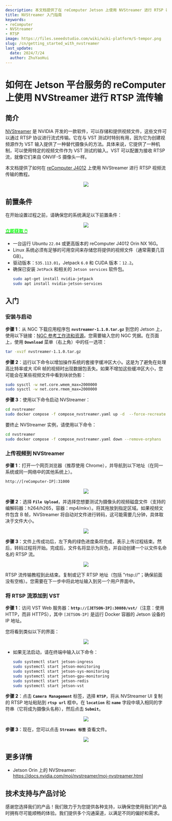 ```yaml
---
description: 本文档提供了在 reComputer Jetson 上使用 NVStreamer 进行 RTSP 视频流传输的教程。
title: NVStreamer 入门指南
keywords:
- reComputer
- NVStreamer
- RTSP
image: https://files.seeedstudio.com/wiki/wiki-platform/S-tempor.png
slug: /cn/getting_started_with_nvstreamer
last_update:
  date: 2024/7/24
  author: ZhuYaoHui
---
```

# 如何在 Jetson 平台服务的 reComputer 上使用 NVStreamer 进行 RTSP 流传输

## 简介
[NVStreamer](https://docs.nvidia.com/moj/nvstreamer/moj-nvstreamer.html) 是 NVIDIA 开发的一款软件，可以存储和提供视频文件，这些文件可以通过 RTSP 协议进行流式传输。它在与 VST 测试时特别有用，因为它为创建视频源作为 VST 输入提供了一种替代摄像头的方法。具体来说，它提供了一种机制，可以使用特定的视频文件作为 VST 测试的输入。VST 可以配置为接收 RTSP 流，就像它们来自 ONVIF-S 摄像头一样。

本文档提供了如何在 [reComputer J4012](https://www.seeedstudio.com/reComputer-J4012-p-5586.html) 上使用 NVStreamer 进行 RTSP 视频流传输的教程。

<div align="center">
    <img width={700} 
     src="https://files.seeedstudio.com/wiki/reComputer-Jetson/A608/recomputerj4012.jpg" />
</div>

## 前置条件
在开始设置过程之前，请确保您的系统满足以下前置条件：
<div align="center">
    <img width={800} 
     src="https://files.seeedstudio.com/wiki/reComputer/Application/reComputer_J4012.png" />
</div>

<div class="get_one_now_container" style={{textAlign: 'center'}}>
    <a class="get_one_now_item" href="https://files.seeedstudio.com/wiki/reComputer/Application/reComputer_J4012.png" target="_blank" rel="noopener noreferrer">
      <strong><span><font color={'FFFFFF'} size={"4"}> 立即获取 🖱️</font></span></strong>
    </a>
</div>

- 一台运行 Ubuntu `22.04` 或更高版本的 reComputer J4012 Orin NX 16G。
- Linux 系统必须有足够的可用空间来存储您将提供的视频文件（通常需要几百 GB）。
- 驱动版本：`535.113.01`，Jetpack `6.0` 和 CUDA 版本：`12.2`。
- 确保已安装 `JetPack` 和相关的 `Jetson services` 软件包。
  ```bash
  sudo apt-get install nvidia-jetpack
  sudo apt install nvidia-jetson-services
  ```

## 入门

### 安装与启动

**步骤 1**：从 NGC 下载应用程序包 **`nvstreamer-1.1.0.tar.gz`** 到您的 Jetson 上，使用以下链接：[NGC 参考工作流和资源](https://catalog.ngc.nvidia.com/orgs/nvidia/teams/jps/resources/reference-workflow-and-resources)。您需要输入您的 NGC 凭据。在页面上，使用 **`Download`** 菜单（右上角）中的任一选项：

```bash
tar -xvzf nvstreamer-1.1.0.tar.gz
```

**步骤 2**：运行以下命令以增加操作系统的套接字缓冲区大小。这是为了避免在处理高比特率或大 IDR 帧的视频时出现数据包丢失。如果不增加这些缓冲区大小，您可能会在某些视频文件中看到块状伪影：

```bash
sudo sysctl -w net.core.wmem_max=2000000
sudo sysctl -w net.core.rmem_max=2000000
```

**步骤 3**：使用以下命令启动 NVStreamer：

```bash
cd nvstreamer
sudo docker compose -f compose_nvstreamer.yaml up -d  --force-recreate
```

要终止 NVStreamer 实例，请使用以下命令：

```bash
cd nvstreamer
sudo docker compose -f compose_nvstreamer.yaml down --remove-orphans
```

### 上传视频到 NVStreamer
**步骤 1**：打开一个网页浏览器（推荐使用 Chrome），并导航到以下地址（在同一系统或同一网络中的其他系统上）。

```markdown
http://[reComputer-IP]:31000
```
<div align="center">
    <img width={1000} 
     src="https://files.seeedstudio.com/wiki/reComputer/Application/nvstreamer/fig1.png" />
</div>

**步骤 2**：选择 **`File Upload`**，并选择您想要测试为摄像头的视频磁盘文件（支持的编解码器：h264/h265，容器：mp4/mkv）。将其拖放到指定区域。如果视频文件包含 B 帧，NVStreamer 将自动对文件进行转码，这可能需要几分钟，具体取决于文件大小。
<div align="center">
    <img width={1000} 
     src="https://files.seeedstudio.com/wiki/reComputer/Application/nvstreamer/fig2.png" />
</div>

**步骤 3**：文件上传成功后，左下角的绿色进度条将完成，表示上传过程结束。然后，转码过程将开始。完成后，文件名将显示为灰色，并自动创建一个以文件名命名的 RTSP 流。

<div align="center">
    <img width={1000} 
     src="https://files.seeedstudio.com/wiki/reComputer/Application/nvstreamer/fig3.png" />
</div>

RTSP 流传输教程到此结束。复制或记下 RTSP 地址（包括 "rtsp://"；确保前面没有空格）。您需要在下一步中将此地址输入到另一个用户界面中。

### 将 RTSP 流添加到 VST

**步骤 1**：访问 VST Web 服务器：**`http://[JETSON-IP]:30080/vst/`**（注意：使用 HTTP，而非 HTTPS），其中 `[JETSON-IP]` 是运行 Docker 容器的 Jetson 设备的 IP 地址。

您将看到类似以下的界面：
<div align="center">
    <img width={1000} 
     src="https://files.seeedstudio.com/wiki/reComputer/Application/nvstreamer/fig4.png" />
</div>

- 如果无法启动，请在终端中输入以下命令：

    ```bash
    sudo systemctl start jetson-ingress
    sudo systemctl start jetson-monitoring
    sudo systemctl start jetson-sys-monitoring
    sudo systemctl start jetson-gpu-monitoring
    sudo systemctl start jetson-redis
    sudo systemctl start jetson-vst
    ```

**步骤 2**：点击 **`Camera Management`** 标签，选择 **`RTSP`**，将从 NVStreamer UI 复制的 RTSP 地址粘贴到 **`rtsp url`** 框中。在 **`location`** 和 **`name`** 字段中填入相同的字符串（它将成为摄像头名称），然后点击 **`Submit`**。
<div align="center">
    <img width={1000} 
     src="https://files.seeedstudio.com/wiki/reComputer/Application/nvstreamer/fig5.png" />
</div>

**步骤 3**：现在，您可以点击 **`Streams 标签`** 查看文件。
<div align="center">
    <img width={1000} 
     src="https://files.seeedstudio.com/wiki/reComputer/Application/nvstreamer/fig6.png" />
</div>

## 更多详情
- Jetson Orin 上的 NVStreamer: https://docs.nvidia.com/moj/nvstreamer/moj-nvstreamer.html

## 技术支持与产品讨论

感谢您选择我们的产品！我们致力于为您提供各种支持，以确保您使用我们的产品时拥有尽可能顺畅的体验。我们提供多个沟通渠道，以满足不同的偏好和需求。

<div class="button_tech_support_container">
<a href="https://forum.seeedstudio.com/" class="button_forum"></a> 
<a href="https://www.seeedstudio.com/contacts" class="button_email"></a>
</div>

<div class="button_tech_support_container">
<a href="https://discord.gg/eWkprNDMU7" class="button_discord"></a> 
<a href="https://github.com/Seeed-Studio/wiki-documents/discussions/69" class="button_discussion"></a>
</div>